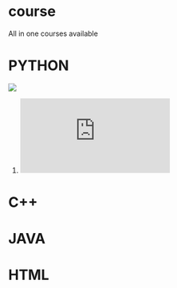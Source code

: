 # course
All in one courses available
 
# PYTHON
![ ](https://raw.githubusercontent.com/ShuBhamg0sain/course/main/Python/68747470733a2f2f75706c6f61642e77696b696d656469612e6f72672f77696b6970656469612f636f6d6d6f6e732f7468756d622f632f63332f507974686f6e2d6c6f676f2d6e6f746578742e7376672f37363870782d507974686f6e2d6c6f676f2d6e6f746578742e7376672e706e67.png)

1. ![click here for full course book](https://github.com/ShuBhamg0sain/course/blob/main/Python/PythonNotesForProfessionals.pdf)
#

# C++

# JAVA 

# HTML

# 
